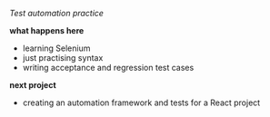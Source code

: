 *Test automation practice*

**what happens here**
- learning Selenium
- just practising syntax
- writing acceptance and regression test cases

**next project**
- creating an automation framework and tests for a React project
